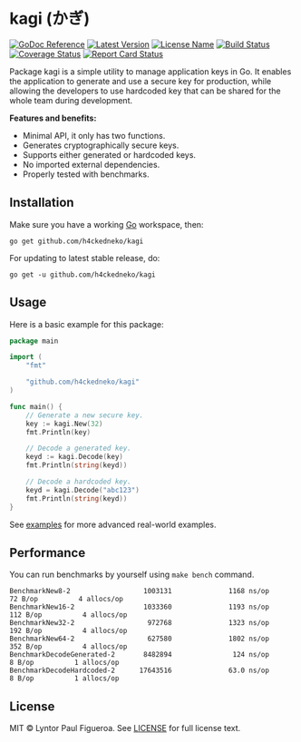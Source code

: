 # kagi (かぎ)

[![GoDoc Reference](https://img.shields.io/badge/godoc-reference-blue)](https://pkg.go.dev/github.com/h4ckedneko/kagi?tab=doc)
[![Latest Version](https://img.shields.io/github/v/release/h4ckedneko/kagi?label=latest)](https://github.com/h4ckedneko/kagi/releases)
[![License Name](https://img.shields.io/github/license/h4ckedneko/kagi?color=blue)](https://github.com/h4ckedneko/kagi/blob/master/LICENSE)
[![Build Status](https://img.shields.io/github/workflow/status/h4ckedneko/kagi/Testing)](https://github.com/h4ckedneko/kagi/actions?query=workflow:Testing)
[![Coverage Status](https://gocover.io/_badge/github.com/h4ckedneko/kagi)](https://gocover.io/github.com/h4ckedneko/kagi)
[![Report Card Status](https://goreportcard.com/badge/github.com/h4ckedneko/kagi)](https://goreportcard.com/report/github.com/h4ckedneko/kagi)

Package kagi is a simple utility to manage application keys in Go. It enables the application to generate and use a secure key for production, while allowing the developers to use hardcoded key that can be shared for the whole team during development.

**Features and benefits:**

-   Minimal API, it only has two functions.
-   Generates cryptographically secure keys.
-   Supports either generated or hardcoded keys.
-   No imported external dependencies.
-   Properly tested with benchmarks.

## Installation

Make sure you have a working [Go](https://golang.org/doc/install) workspace, then:

```
go get github.com/h4ckedneko/kagi
```

For updating to latest stable release, do:

```
go get -u github.com/h4ckedneko/kagi
```

## Usage

Here is a basic example for this package:

```go
package main

import (
	"fmt"

	"github.com/h4ckedneko/kagi"
)

func main() {
	// Generate a new secure key.
	key := kagi.New(32)
	fmt.Println(key)

	// Decode a generated key.
	keyd := kagi.Decode(key)
	fmt.Println(string(keyd))

	// Decode a hardcoded key.
	keyd = kagi.Decode("abc123")
	fmt.Println(string(keyd))
}
```

See [examples](https://github.com/h4ckedneko/kagi/tree/master/examples) for more advanced real-world examples.

## Performance

You can run benchmarks by yourself using `make bench` command.

```
BenchmarkNew8-2                  1003131              1168 ns/op              72 B/op          4 allocs/op
BenchmarkNew16-2                 1033360              1193 ns/op             112 B/op          4 allocs/op
BenchmarkNew32-2                  972768              1323 ns/op             192 B/op          4 allocs/op
BenchmarkNew64-2                  627580              1802 ns/op             352 B/op          4 allocs/op
BenchmarkDecodeGenerated-2       8482894               124 ns/op               8 B/op          1 allocs/op
BenchmarkDecodeHardcoded-2      17643516              63.0 ns/op               8 B/op          1 allocs/op
```

## License

MIT © Lyntor Paul Figueroa. See [LICENSE](https://github.com/h4ckedneko/kagi/blob/master/LICENSE) for full license text.
